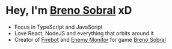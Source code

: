 # Hey, I'm [Breno Sobral](https://brenosobral.com/) xD

- Focus in TypeScript and JavaScript
- Love React, NodeJS and everything that orbits around it
- Creator of [Firebot](https://firebot.run/)  and [Enemy Monitor](https://monitor.firebot.run/)  for game [Breno Sobral](https://tibia.com/) 

